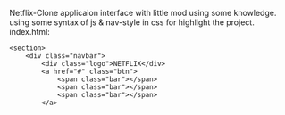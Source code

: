 Netflix-Clone applicaion interface with little mod using some knowledge.
using some syntax of js & nav-style in css for highlight the project.
index.html:
<!DOCTYPE html>
<html lang="en">
<head>
    <meta charset="UTF-8">
    <meta http-equiv="X-UA-Compatible" content="IE=edge">
    <meta name="viewport" content="width=device-width, initial-scale=1.0">
    <title> Netflix Clone </title>
    <link rel="stylesheet" href="css/style.css">
</head>
<body>

    <section>
        <div class="navbar">
            <div class="logo">NETFLIX</div>
            <a href="#" class="btn">
                <span class="bar"></span>
                <span class="bar"></span>
                <span class="bar"></span>
            </a>

